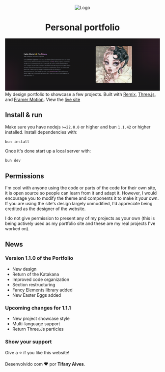 <p align="center">
  <img src="/public/favicon.ico" width="50" alt="Logo" />
</p>
<h1 align="center">Personal portfolio</h1>

[![Site preview](/public/READMEImage.png)](https://pinuya.site)
My design portfolio to showcase a few projects. Built with [Remix](https://remix.run/), [Three.js](https://threejs.org/), and [Framer Motion](https://www.framer.com/motion/). View the [live site](https://pinuya.site)

## Install & run

Make sure you have nodejs `>=22.0.0` or higher and bun `1.1.42` or higher installed. Install dependencies with:

```bash
bun install
```

Once it's done start up a local server with:

```bash
bun dev
```

## Permissions

I'm cool with anyone using the code or parts of the code for their own site, it is open source so people can learn from it and adapt it. However, I would encourage you to modify the theme and components it to make it your own. If you are using the site's design largely unmodified, I'd appreciate being credited as the designer of the website.

I do not give permission to present any of my projects as your own (this is being actively used as my portfolio site and these are my real projects I've worked on).

## News

### Version 1.1.0 of the Portfolio

- New design
- Return of the Katakana
- Improved code organization
- Section restructuring
- Fancy Elements library added
- New Easter Eggs added

### Upcoming changes for 1.1.1

- New project showcase style
- Multi-language support
- Return Three.Js particles

### Show your support

Give a ⭐ if you like this website!

Desenvolvido com ❤️ por **Tifany Alves**.
